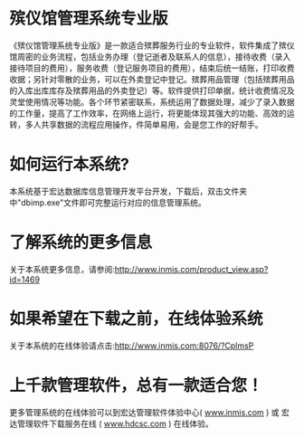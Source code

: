 # 殡仪馆管理系统专业版

《殡仪馆管理系统专业版》是一款适合殡葬服务行业的专业软件，软件集成了殡仪馆周密的业务流程，包括业务办理（登记逝者及联系人的信息），接待收费（录入接待项目的费用），服务收费（登记服务项目的费用），结束后统一结账，打印收费收据；另针对零散的业务，可以在外卖登记中登记。殡葬用品管理（包括殡葬用品的入库出库库存及殡葬用品的外卖登记）等。软件提供打印单据，统计收费情况及灵堂使用情况等功能。各个环节紧密联系，系统运用了数据处理，减少了录入数据的工作量，提高了工作效率，在网络上运行，将更能体现其强大的功能、高效的运转，多人共享数据的流程应用操作，件简单易用，会是您工作的好帮手。

# 如何运行本系统?

本系统基于宏达数据库信息管理开发平台开发，下载后，双击文件夹中"dbimp.exe"文件即可完整运行对应的信息管理系统。

# 了解系统的更多信息

关于本系统更多信息，请参阅:http://www.inmis.com/product_view.asp?id=1469

# 如果希望在下载之前，在线体验系统

关于本系统的在线体验请点击:http://www.inmis.com:8076/?CplmsP

# 上千款管理软件，总有一款适合您！

更多管理系统的在线体验可以到宏达管理软件体验中心( www.inmis.com ) 或 宏达管理软件下载服务在线 ( www.hdcsc.com ) 在线体验。

